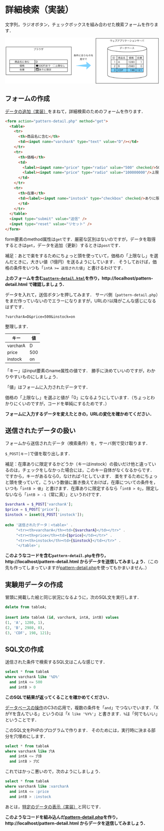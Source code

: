 # 詳細検索（実装）

文字列，ラジオボタン，チェックボックスを組み合わせた検索フォームを作ります．

![](images/pattern5.png)

## フォームの作成

[データの追加（実装）](pattern-post.md)をまねて，詳細検索のためのフォームを作ります．

```html
<form action="pattern-detail.php" method="get">
  <table>
    <tr>
      <th>商品名に含む</th>
      <td><input name="varcharA" type="text" value="D"/></td>
    </tr>
    <tr>
      <th>価格</th>
      <td>
        <label><input name="price" type="radio" value="500" checked/>500円まで</label>
        <label><input name="price" type="radio" value="100000000"/>上限なし</label>
      </td>
    </tr>
    <tr>
      <th>在庫</th>
      <td><label><input name="instock" type="checkbox" checked/>ありに限定</label>
      </td>
    </tr>
  </table>
  <input type="submit" value="送信" />
  <input type="reset" value="リセット" />
</form>
```

form要素のmethod属性は`get`です．厳密な区別はないのですが，データを取得するときは`get`，データを追加（更新）するときは`post`です．

補足：あとで楽をするためにちょっと頭を使っていて，価格の「上限なし」を選んだときに，大きい値（1億円）を送るようにしています．
そうしておけば，価格の条件をいつも「`intA >= 送信された値`」と書けるわけです．

**上のフォームを含む[`pattern-detail.html`](pattern-detail.html)を作り，http://localhost/pattern-detail.html で確認しましょう．**

データを入れて，送信ボタンを押してみます．
サーバ側（`pattern-detail.php`）をまだ作っていないのでエラーになりますが，URLの`?`以降がこんな感じになるはずです．

```
?varcharA=D&price=500&instock=on
```

整理します．

キー|値
--|--
varcharA|D
price|500
instock|on

「キー」はinput要素のname属性の値です．
勝手に決めていいのですが，わかりやすいものにしましょう．

「値」はフォームに入力されたデータです．

価格の「上限なし」を選ぶと値が「0」になるようにしています．（ちょっとわかりにくいのですが，コードを単純にするためです．）

**フォームに入力するデータを変えたときの，URLの変化を確かめてください．**

## 送信されたデータの扱い

フォームから送信されたデータ（検索条件）を，サーバ側で受け取ります．

`$_POST[キー]`で値を取り出します．

補足：在庫ありに限定するかどうか（キーはinstock）の扱いだけ他と違っているのは，チェックをしなかった場合には，このキー自体がなくなるからです．
ですから，キーがあるなら0，なければ-1としています．
楽をするためにちょっと頭を使っていて，こういう数値に置き換えておけば，在庫についての条件を，いつも「`intB > 値`」と書けます．在庫ありに限定するなら「`intB > 0`」，限定しないなら「`intB > -1`（常に真）」というわけです．

```php
$varcharA = $_POST['varcharA'];
$price = $_POST['price'];
$instock = isset($_POST['instock']);

echo '送信されたデータ：<table>' .
     "<tr><th>varcharA</th><td>{$varcharA}</td></tr>" .
     "<tr><th>price</th><td>{$price}</td></tr>" .
     "<tr><th>instock</th><td>{$instock}</td></tr>" .
     '</table>';
```

**このようなコードを含む`pattern-detail.php`を作り，http://localhost/pattern-detail.html からデータを送信してみましょう．**（この先も作ってしまっていますが[pattern-detail.php](pattern-detail.php)を使ってもかまいません．）

## 実験用データの作成

冒頭に掲載した絵と同じ状況になるように，次のSQL文を実行します．

```sql
delete from tableA;

insert into tableA (id, varcharA, intA, intB) values
(1, 'A', 1280, 1),
(2, 'B', 2980, 0),
(3, 'CDF', 198, 121);
```

## SQL文の作成

送信された条件で検索するSQL文はこんな感じです．

```sql
select * from tableA
where varcharA like '%D%'
  and intA <= 500
  and intB > 0
```

**このSQLで結果が返ってくることを確かめてください．**

[データベースの操作](sql.md)のC3の応用で，複数の条件を「`and`」でつないでいます．「XがYを含んでいる」というのは「`X like '%Y%'`」と書きます．`%`は「何でもいい」ということです．

このSQL文をPHPのプログラムで作ります．
そのためには，実行時に決まる部分を穴埋めにします．

```sql
select * from tableA
where varcharA like 穴A
  and intA <= 穴B
  and intB > 穴C
```

これではかっこ悪いので，次のようにしましょう．

```sql
select * from tableA
where varcharA like :varcharA
  and intA <= :price
  and intB > :instock
```

あとは，[特定のデータの表示（実装）](pattern-id.md)と同じです．

**このようなコードを組み込んだ[pattern-detail.php](pattern-detail.php)を作り，http://localhost/pattern-detail.html からデータを送信してみましょう．**